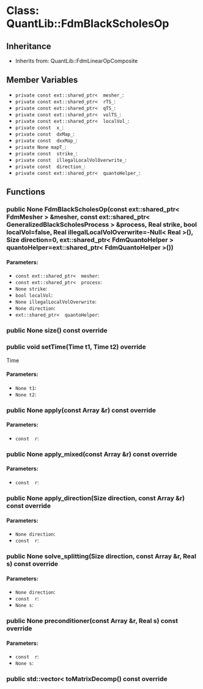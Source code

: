 # Class: QuantLib::FdmBlackScholesOp

## Inheritance
- Inherits from: QuantLib::FdmLinearOpComposite

## Member Variables
- `private const ext::shared_ptr<  mesher_`: 
- `private const ext::shared_ptr<  rTS_`: 
- `private const ext::shared_ptr<  qTS_`: 
- `private const ext::shared_ptr<  volTS_`: 
- `private const ext::shared_ptr<  localVol_`: 
- `private const  x_`: 
- `private const  dxMap_`: 
- `private const  dxxMap_`: 
- `private None mapT_`: 
- `private const  strike_`: 
- `private const  illegalLocalVolOverwrite_`: 
- `private const  direction_`: 
- `private const ext::shared_ptr<  quantoHelper_`: 

## Functions
### public None FdmBlackScholesOp(const ext::shared_ptr< FdmMesher > &mesher, const ext::shared_ptr< GeneralizedBlackScholesProcess > &process, Real strike, bool localVol=false, Real illegalLocalVolOverwrite=-Null< Real >(), Size direction=0, ext::shared_ptr< FdmQuantoHelper > quantoHelper=ext::shared_ptr< FdmQuantoHelper >())

#### Parameters:
- `const ext::shared_ptr<  mesher`: 
- `const ext::shared_ptr<  process`: 
- `None strike`: 
- `bool localVol`: 
- `None illegalLocalVolOverwrite`: 
- `None direction`: 
- `ext::shared_ptr<  quantoHelper`: 

### public None size() const override


### public void setTime(Time t1, Time t2) override
Time 
#### Parameters:
- `None t1`: 
- `None t2`: 

### public None apply(const Array &r) const override

#### Parameters:
- `const  r`: 

### public None apply_mixed(const Array &r) const override

#### Parameters:
- `const  r`: 

### public None apply_direction(Size direction, const Array &r) const override

#### Parameters:
- `None direction`: 
- `const  r`: 

### public None solve_splitting(Size direction, const Array &r, Real s) const override

#### Parameters:
- `None direction`: 
- `const  r`: 
- `None s`: 

### public None preconditioner(const Array &r, Real s) const override

#### Parameters:
- `const  r`: 
- `None s`: 

### public std::vector<  toMatrixDecomp() const override


